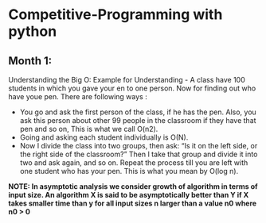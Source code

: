 # Competitive-Programming with python

## Month 1:
   Understanding the Big O:
    Example for Understanding - A class have 100 students in which you gave your en to one person. Now for finding out who have youe pen. There are following ways :
  * You go and ask the first person of the class, if he has the pen. Also, you ask this person about other 99 people in the classroom if they have that pen and so on,
This is what we call O(n2).
  * Going and asking each student individually is O(N).
  * Now I divide the class into two groups, then ask: “Is it on the left side, or the right side of the classroom?” Then I take that group and divide it into two and ask again, and so on. Repeat the process till you are left with one student who has your pen. This is what you mean by O(log n).

**NOTE: In asymptotic analysis we consider growth of algorithm in terms of input size. An algorithm X is said to be asymptotically better than Y if X takes smaller time than y for all input sizes n larger than a value n0 where n0 > 0**  
